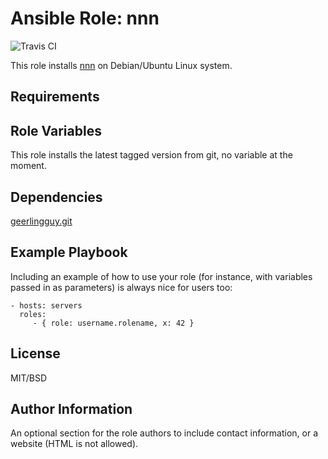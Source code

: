 # Ansible Role: nnn

![Travis CI](https://travis-ci.org/fesaille/ansible-role-nnn.svg?branch=master)

This role installs [nnn](https://github.com/jarun/nnn) on Debian/Ubuntu Linux system.


## Requirements



## Role Variables

This role installs the latest tagged version from git, no variable at the moment.


## Dependencies

[geerlingguy.git](https://github.com/geerlingguy/ansible-role-git)


## Example Playbook

Including an example of how to use your role (for instance, with variables passed in as parameters) is always nice for users too:

    - hosts: servers
      roles:
         - { role: username.rolename, x: 42 }

## License

MIT/BSD

## Author Information

An optional section for the role authors to include contact information, or a website (HTML is not allowed).
